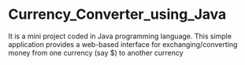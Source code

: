 # Currency_Converter_using_Java
It is a mini project coded in Java programming language. This simple application provides a web-based interface for exchanging/converting money from one currency (say $) to another currency
